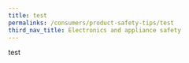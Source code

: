 ```yaml
---
title: test
permalinks: /consumers/product-safety-tips/test
third_nav_title: Electronics and appliance safety
---
```


test

